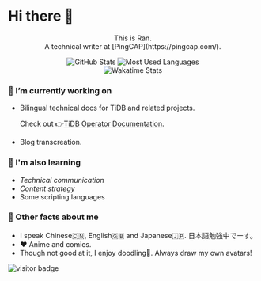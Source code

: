 # Hi there 👋
<div align="center">
<p>This is Ran. <br/>A technical writer at [PingCAP](https://pingcap.com/).</p>

  <div>
    <img alt="GitHub Stats" src="https://github-readme-stats.vercel.app/api?username=ran-huang&show_icons=true&count_private=true&hide=stars,issues&theme=tokyonight" />
    <img alt="Most Used Languages" src="https://github-readme-stats.nthnchu.vercel.app/api/top-langs?username=ran-huang&langs-count=4&theme=tokyonight" />
    <br />
    <img alt="Wakatime Stats" src="https://github-readme-stats.vercel.app/api/wakatime?username=yellowgomi&theme=tokyonight" />
    </div>

</div>

### 📝 I’m currently working on

- Bilingual technical docs for TiDB and related projects.

    Check out 👉[TiDB Operator Documentation](https://github.com/pingcap/docs-tidb-operator).

- Blog transcreation.

### 🔭 I'm also learning

- *Technical communication*
- *Content strategy*
- Some scripting languages

### 📢 Other facts about me 

- I speak Chinese🇨🇳, English🇬🇧 and Japanese🇯🇵. 日本語勉強中でーす。
- ❤️ Anime and comics.
- Though not good at it, I enjoy doodling🎨. Always draw my own avatars!

![visitor badge](https://visitor-badge.glitch.me/badge?page_id=ran-huang.ran-huang)
